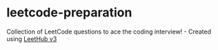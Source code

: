 # leetcode-preparation
Collection of LeetCode questions to ace the coding interview! - Created using [LeetHub v3](https://github.com/raphaelheinz/LeetHub-3.0)
